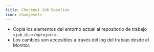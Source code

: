 ```yaml
---
title: Checkout Job Baseline
icon: changesets
---
```

* Copia los elementos del entorno actual al repositorio de trabajo `<job_dir>/<project>`. 
* Los cambios son accesibles a través del log del trabajo desde el Monitor.